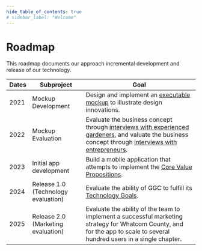 ```yaml
---
hide_table_of_contents: true
# sidebar_label: "Welcome"
---
```


# Roadmap

This roadmap documents our approach incremental development and release of our technology.

| Dates | Subproject                          | Goal                                                                                                                                                                                                                                                                     |
|-------|-------------------------------------|--------------------------------------------------------------------------------------------------------------------------------------------------------------------------------------------------------------------------------------------------------------------------|
| 2021  | Mockup Development                  | Design and implement an [executable mockup](/docs/develop/releases/release-0.0/design) to illustrate design innovations.                                                                                                                                                 | 
| 2022  | Mockup Evaluation                   | Evaluate the business concept through [interviews with experienced gardeners](/docs/develop/releases/release-0.0/customer-feedback), and valuate the business concept through [interviews with entrepreneurs](/docs/develop/releases/release-0.0/entrepreneur-feedback). | 
| 2023  | Initial app development             | Build a mobile application that attempts to implement the [Core Value Propositions](/docs/develop/releases/release-1.0/cvp).                                                                                                                                             |
| 2024  | Release 1.0 (Technology evaluation) | Evaluate the ability of GGC to fulfill its [Technology Goals](/docs/develop/releases/release-1.0/goals).                                                                                                                                                                 |
| 2025  | Release 2.0 (Marketing evaluation)  | Evaluate the ability of the team to implement a successful marketing strategy for Whatcom County, and for the app to scale to several hundred users in a single chapter.                                                                                                 |
